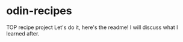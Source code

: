 # odin-recipes
TOP recipe project
Let's do it, here's the readme! I will discuss what I learned after.

